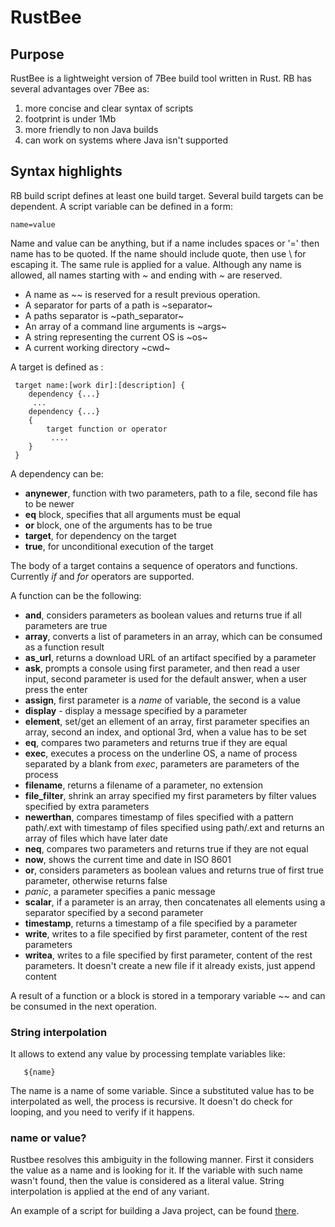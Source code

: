 # RustBee

## Purpose
RustBee is a lightweight version of 7Bee build tool written in Rust. RB has several
advantages over 7Bee as:
1. more concise and clear syntax of scripts
2. footprint is under 1Mb
3. more friendly to non Java builds
4. can work on systems where Java isn't supported

## Syntax highlights
RB build script defines at least one build target. Several build
targets can be dependent. A script variable can be defined in a form:

    name=value

Name and value can be anything, but if a name includes spaces or '=' then
name has to be quoted. If the name should include quote, then use \ for escaping it.
The same rule is applied for a value. Although any name is allowed, all names starting with
*~* and ending with *~* are reserved.

- A name as ~~ is reserved for a result previous operation.
- A separator for parts of a path is \~separator\~
- A paths separator is \~path_separator\~
- An array of a command line arguments is \~args\~
- A string representing the current OS is \~os\~
- A current working directory \~cwd\~

A target is defined as :
    
     target name:[work dir]:[description] {
        dependency {...}
         ...
        dependency {...}
        {
            target function or operator
             ....
        }
     }

A dependency can be:

- **anynewer**, function with two parameters, path to a file, second file has to be newer
- **eq** block, specifies that all arguments must be equal
- **or** block, one of the arguments has to be true
- **target**, for dependency on the target
- **true**, for unconditional execution of the target

The body of a target contains a sequence of operators and functions. 
Currently *if* and *for*  operators are supported.

A function can be the following:
- **and**, considers parameters as boolean values and returns true if all parameters are true
- **array**, converts a list of parameters in an array, which can be consumed as a function result
- **as_url**, returns a download URL of an artifact specified by a parameter
- **ask**, prompts a console using first parameter, and then read a user input, second parameter is used for the default answer, when a user press the enter
- **assign**, first parameter is a *name* of variable, the second is a value
- **display** - display a message specified by a parameter
- **element**, set/get an ellement of an array, first parameter specifies an array, second an index, and optional 3rd, when a value has to be set
- **eq**, compares two parameters and returns true if they are equal
- **exec**, executes a process on the underline OS, a name of process separated by a blank from *exec*, 
parameters are parameters of the process
- **filename**, returns a filename of a parameter, no extension
- **file_filter**, shrink an array specified my first parameters by filter values specified by extra parameters
- **newerthan**, compares timestamp of files specified with a pattern path/.ext with timestamp of files specified using path/.ext and
returns an array of files which have later date
- **neq**,  compares two parameters and returns true if they are not equal
- **now**, shows the current time and date in ISO 8601
- **or**, considers parameters as boolean values and returns true of first true parameter,
otherwise returns false
- *panic*, a parameter specifies a panic message
- **scalar**, if a parameter is an array, then concatenates all elements using a separator specified by a second parameter 
- **timestamp**, returns a timestamp of a file specified by a parameter
- **write**, writes to a file specified by first parameter, content of the rest parameters
- **writea**, writes to a file specified by first parameter, content of the rest parameters. It doesn't create a new file if it already exists,
just append content

A result of a function or a block is stored in a temporary variable ~~ and can be consumed in the next operation.

### String interpolation
It allows to extend any value by processing template variables  like:

       ${name}

The name is a name of some variable. Since a substituted value has to be interpolated as well,
the process is recursive. It doesn't do check for looping, and you need to verify if it happens.

### name or value?
Rustbee resolves this ambiguity in the following manner. First it considers the value as a name and is looking for it. If the variable with such name wasn't found, then the value is considered as a literal value. 
String interpolation is applied at the end of any variant. 



An example of a script for building a Java project, can be found [there](https://github.com/drogatkin/JustDSD/blob/master/bee-java.rb).
